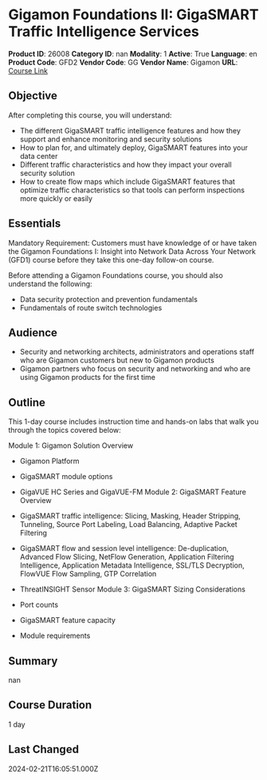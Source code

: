 # Gigamon Foundations II: GigaSMART Traffic Intelligence Services

**Product ID**: 26008
**Category ID**: nan
**Modality**: 1
**Active**: True
**Language**: en
**Product Code**: GFD2
**Vendor Code**: GG
**Vendor Name**: Gigamon
**URL**: [Course Link](https://www.fastlaneus.com/course/gigamon-gfd2)

## Objective
After completing this course, you will understand:


- The different GigaSMART traffic intelligence features and how they support and enhance monitoring and security solutions
- How to plan for, and ultimately deploy, GigaSMART features into your data center
- Different traffic characteristics and how they impact your overall security solution
- How to create flow maps which include GigaSMART features that optimize traffic characteristics so that tools can perform inspections more quickly or easily

## Essentials
Mandatory Requirement: Customers must have knowledge of or have taken the Gigamon Foundations I: Insight into Network Data Across Your Network (GFD1) course before they take this one-day follow-on course.

Before attending a Gigamon Foundations course, you should also understand the following:


- Data security protection and prevention fundamentals
- Fundamentals of route switch technologies

## Audience
- Security and networking architects, administrators and operations staff who are Gigamon customers but new to Gigamon products
- Gigamon partners who focus on security and networking and who are using Gigamon products for the first time

## Outline
This 1-day course includes instruction time and hands-on labs that walk you through the topics covered below:

Module 1: Gigamon Solution Overview


- Gigamon Platform
- GigaSMART module options
- GigaVUE HC Series and GigaVUE-FM
Module 2: GigaSMART Feature Overview


- GigaSMART traffic intelligence: Slicing, Masking, Header Stripping, Tunneling, Source Port Labeling, Load Balancing, Adaptive Packet Filtering
- GigaSMART flow and session level intelligence: De-duplication, Advanced Flow Slicing, NetFlow Generation, Application Filtering Intelligence, Application Metadata Intelligence, SSL/TLS Decryption, FlowVUE Flow Sampling, GTP Correlation
- ThreatINSIGHT Sensor
Module 3: GigaSMART Sizing Considerations


- Port counts
- GigaSMART feature capacity
- Module requirements

## Summary
nan

## Course Duration
1 day

## Last Changed
2024-02-21T16:05:51.000Z

